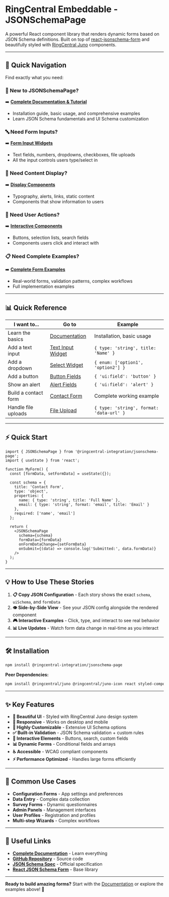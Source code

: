 # RingCentral Embeddable - JSONSchemaPage

A powerful React component library that renders dynamic forms based on JSON Schema definitions. Built on top of [react-jsonschema-form](https://github.com/rjsf-team/react-jsonschema-form) and beautifully styled with [RingCentral Juno](https://github.com/ringcentral/ringcentral-juno) components.

---

## 🚀 Quick Navigation

Find exactly what you need:

### **📖 New to JSONSchemaPage?**
➡️ **[Complete Documentation & Tutorial](https://github.com/ringcentral/ringcentral-embeddable/jsonschema-page/?path=/docs/jsonschemapage-documentation--docs)**
- Installation guide, basic usage, and comprehensive examples
- Learn JSON Schema fundamentals and UI Schema customization

### **🔤 Need Form Inputs?**
➡️ **[Form Input Widgets](https://github.com/ringcentral/ringcentral-embeddable/jsonschema-page/?path=/story/jsonschemapage-form-input-widgets--text-input-widget)**
- Text fields, numbers, dropdowns, checkboxes, file uploads
- All the input controls users type/select in

### **📄 Need Content Display?** 
➡️ **[Display Components](https://github.com/ringcentral/ringcentral-embeddable/jsonschema-page/?path=/story/jsonschemapage-display-components--typography-fields)**
- Typography, alerts, links, static content
- Components that show information to users

### **🎯 Need User Actions?**
➡️ **[Interactive Components](https://github.com/ringcentral/ringcentral-embeddable/jsonschema-page/?path=/story/jsonschemapage-interactive-components--button-fields)**  
- Buttons, selection lists, search fields
- Components users click and interact with

### **📋 Need Complete Examples?**
➡️ **[Complete Form Examples](https://github.com/ringcentral/ringcentral-embeddable/jsonschema-page/?path=/story/jsonschemapage-complete-form-examples--contact-form)**
- Real-world forms, validation patterns, complex workflows
- Full implementation examples

---

## 📊 Quick Reference

| **I want to...** | **Go to** | **Example** |
|-------------------|-----------|-------------|
| Learn the basics | [Documentation](https://github.com/ringcentral/ringcentral-embeddable/jsonschema-page/?path=/docs/jsonschemapage-documentation--docs) | Installation, basic usage |
| Add a text input | [Text Input Widget](https://github.com/ringcentral/ringcentral-embeddable/jsonschema-page/?path=/story/jsonschemapage-form-input-widgets--text-input-widget) | `{ type: 'string', title: 'Name' }` |
| Add a dropdown | [Select Widget](https://github.com/ringcentral/ringcentral-embeddable/jsonschema-page/?path=/story/jsonschemapage-form-input-widgets--select-widget) | `{ enum: ['option1', 'option2'] }` |
| Add a button | [Button Fields](https://github.com/ringcentral/ringcentral-embeddable/jsonschema-page/?path=/story/jsonschemapage-interactive-components--button-fields) | `{ 'ui:field': 'button' }` |
| Show an alert | [Alert Fields](https://github.com/ringcentral/ringcentral-embeddable/jsonschema-page/?path=/story/jsonschemapage-display-components--alert-fields) | `{ 'ui:field': 'alert' }` |
| Build a contact form | [Contact Form](https://github.com/ringcentral/ringcentral-embeddable/jsonschema-page/?path=/story/jsonschemapage-complete-form-examples--contact-form) | Complete working example |
| Handle file uploads | [File Upload](https://github.com/ringcentral/ringcentral-embeddable/jsonschema-page/?path=/story/jsonschemapage-form-input-widgets--file-upload-widget) | `{ type: 'string', format: 'data-url' }` |

---

## ⚡ Quick Start

```tsx
import { JSONSchemaPage } from '@ringcentral-integration/jsonschema-page';
import { useState } from 'react';

function MyForm() {
  const [formData, setFormData] = useState({});

  const schema = {
    title: 'Contact Form',
    type: 'object',
    properties: {
      name: { type: 'string', title: 'Full Name' },
      email: { type: 'string', format: 'email', title: 'Email' }
    },
    required: ['name', 'email']
  };

  return (
    <JSONSchemaPage
      schema={schema}
      formData={formData}
      onFormDataChange={setFormData}
      onSubmit={(data) => console.log('Submitted:', data.formData)}
    />
  );
}
```

---

## 💡 How to Use These Stories

1. **📋 Copy JSON Configuration** - Each story shows the exact `schema`, `uiSchema`, and `formData`
2. **👁️ Side-by-Side View** - See your JSON config alongside the rendered component 
3. **🎮 Interactive Examples** - Click, type, and interact to see real behavior
4. **📊 Live Updates** - Watch form data change in real-time as you interact

---

## 🛠️ Installation

```bash
npm install @ringcentral-integration/jsonschema-page
```

**Peer Dependencies:**
```bash
npm install @ringcentral/juno @ringcentral/juno-icon react styled-components
```

---

## ✨ Key Features

- **🎨 Beautiful UI** - Styled with RingCentral Juno design system
- **📱 Responsive** - Works on desktop and mobile
- **🔧 Highly Customizable** - Extensive UI Schema options
- **✅ Built-in Validation** - JSON Schema validation + custom rules
- **🎯 Interactive Elements** - Buttons, search, custom fields
- **📊 Dynamic Forms** - Conditional fields and arrays
- **♿ Accessible** - WCAG compliant components
- **⚡ Performance Optimized** - Handles large forms efficiently

---

## 🎯 Common Use Cases

- **Configuration Forms** - App settings and preferences
- **Data Entry** - Complex data collection
- **Survey Forms** - Dynamic questionnaires  
- **Admin Panels** - Management interfaces
- **User Profiles** - Registration and profiles
- **Multi-step Wizards** - Complex workflows

---

## 🔗 Useful Links

- **[Complete Documentation](https://github.com/ringcentral/ringcentral-embeddable/jsonschema-page/?path=/docs/jsonschemapage-documentation--docs)** - Learn everything
- **[GitHub Repository](https://github.com/ringcentral/ringcentral-embeddable)** - Source code
- **[JSON Schema Spec](https://json-schema.org/)** - Official specification
- **[React JSON Schema Form](https://github.com/rjsf-team/react-jsonschema-form)** - Base library

---

**Ready to build amazing forms?** Start with the [Documentation](https://github.com/ringcentral/ringcentral-embeddable/jsonschema-page/?path=/docs/jsonschemapage-documentation--docs) or explore the examples above! 🚀

